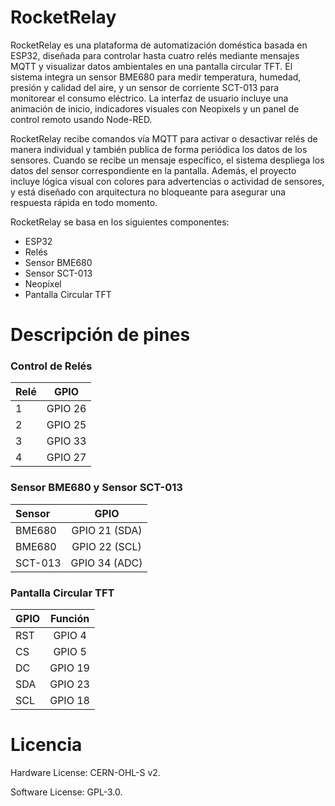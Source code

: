 # RocketRelay
RocketRelay es una plataforma de automatización doméstica basada en ESP32, diseñada para controlar hasta cuatro relés mediante mensajes MQTT y visualizar datos ambientales en una pantalla circular TFT. El sistema integra un sensor BME680 para medir temperatura, humedad, presión y calidad del aire, y un sensor de corriente SCT-013 para monitorear el consumo eléctrico. La interfaz de usuario incluye una animación de inicio, indicadores visuales con Neopixels y un panel de control remoto usando Node-RED.

RocketRelay recibe comandos vía MQTT para activar o desactivar relés de manera individual y también publica de forma periódica los datos de los sensores. Cuando se recibe un mensaje específico, el sistema despliega los datos del sensor correspondiente en la pantalla. Además, el proyecto incluye lógica visual con colores para advertencias o actividad de sensores, y está diseñado con arquitectura no bloqueante para asegurar una respuesta rápida en todo momento.

RocketRelay se basa en los siguientes componentes:

- ESP32
- Relés
- Sensor BME680
- Sensor SCT-013
- Neopixel
- Pantalla Circular TFT

# Descripción de pines 

### Control de Relés

| Relé   | GPIO |
| :---   | :---: |
| 1      | GPIO 26|
| 2      | GPIO 25|
| 3      | GPIO 33|
| 4      | GPIO 27|

### Sensor BME680 y Sensor SCT-013 

|Sensor   | GPIO |
| :---         |    :---:|
| BME680       |  GPIO 21 (SDA)  |
| BME680       |  GPIO 22 (SCL)  |
| SCT-013       |  GPIO 34 (ADC)  |

### Pantalla Circular TFT 

|GPIO   | Función |
| :---         |    :---:|
| RST       |  GPIO 4  |
| CS      |  GPIO 5  |
| DC       |  GPIO 19  |
| SDA       |  GPIO 23  |
| SCL      |  GPIO 18  |
               
# Licencia

Hardware License: CERN-OHL-S v2.

Software License: GPL-3.0.

